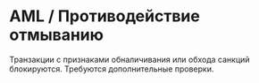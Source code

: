 # AML / Противодействие отмыванию
Транзакции с признаками обналичивания или обхода санкций блокируются. Требуются дополнительные проверки.
